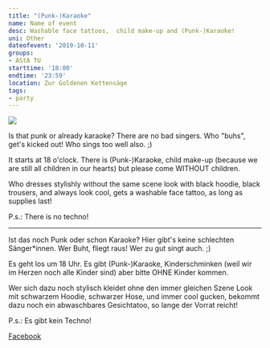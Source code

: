 ```yaml
---
title: "(Punk-)Karaoke"
name: Name of event
desc: Washable face tattoos,  child make-up and (Punk-)Karaoke!
uni: Other
dateofevent: '2019-10-11'
groups:
- AStA TU
starttime: '18:00'
endtime: '23:59'
location: Zur Goldenen Kettensäge
tags:
- party
---
```


![](https://cloud.astatu.berlin/index.php/s/W2xi2z3YceRpKBF/preview)

Is that punk or already karaoke? There are no bad singers. Who "buhs", get's kicked out! Who sings too well also. ;)

It starts at 18 o'clock. There is (Punk-)Karaoke, child make-up (because we are still all children in our hearts) but please come WITHOUT children. 

Who dresses stylishly without the same scene look with black hoodie, black trousers, and always look cool, gets a washable face tattoo, as long as supplies last!

P.s.: There is no techno!

--- 

Ist das noch Punk oder schon Karaoke? Hier gibt's keine schlechten Sänger\*innen. Wer Buht, fliegt raus! Wer zu gut singt auch. ;)

Es geht los um 18 Uhr. Es gibt (Punk-)Karaoke, Kinderschminken (weil wir im Herzen noch alle Kinder sind) aber bitte OHNE Kinder kommen. 

Wer sich dazu noch stylisch kleidet ohne den immer gleichen Szene Look mit schwarzem Hoodie, schwarzer Hose, und immer cool gucken, bekommt dazu noch ein abwaschbares Gesichtatoo, so lange der Vorrat reicht!

P.s.: Es gibt kein Techno!

[Facebook](https://www.facebook.com/events/2375368599388741/)